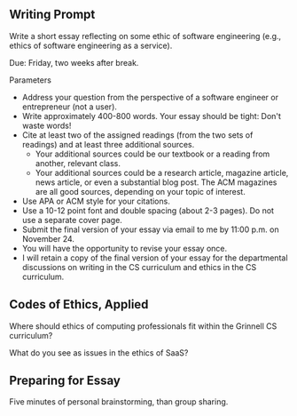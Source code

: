 ---
---
Writing Prompt
--------------

Write a short essay reflecting on some ethic of software engineering (e.g.,
ethics of software engineering as a service).

Due: Friday, two weeks after break.

Parameters

* Address your question from the perspective of a software engineer or entrepreneur (not a user).
* Write approximately 400-800 words. Your essay should be tight: Don't waste words!
* Cite at least two of the assigned readings (from the two sets of readings) and at least three additional sources.
    * Your additional sources could be our textbook or a reading from another, relevant class.
    * Your additional sources could be a research article, magazine article, news article, or even a substantial blog post. The ACM magazines are all good sources, depending on your topic of interest.
* Use APA or ACM style for your citations.
* Use a 10-12 point font and double spacing (about 2-3 pages). Do not use a separate cover page.
* Submit the final version of your essay via email to me by 11:00 p.m. on November 24.
* You will have the opportunity to revise your essay once.
* I will retain a copy of the final version of your essay for the departmental 
  discussions on writing in the CS curriculum and ethics in the CS curriculum.

Codes of Ethics, Applied
------------------------

Where should ethics of computing professionals fit within the Grinnell CS
curriculum?

What do you see as issues in the ethics of SaaS?

Preparing for Essay
-------------------

Five minutes of personal brainstorming, than group sharing.
